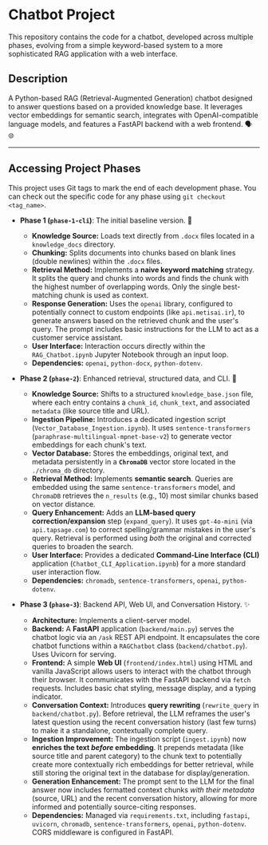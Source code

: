 # Chatbot Project

This repository contains the code for a chatbot, developed across multiple phases, evolving from a simple keyword-based system to a more sophisticated RAG application with a web interface.

## Description

A Python-based RAG (Retrieval-Augmented Generation) chatbot designed to answer questions based on a provided knowledge base. It leverages vector embeddings for semantic search, integrates with OpenAI-compatible language models, and features a FastAPI backend with a web frontend. 🗣️ 🌐

---

## Accessing Project Phases

This project uses Git tags to mark the end of each development phase. You can check out the specific code for any phase using `git checkout <tag_name>`.

* **Phase 1 (`phase-1-cli`)**: The initial baseline version. 🌱
    * **Knowledge Source:** Loads text directly from `.docx` files located in a `knowledge_docs` directory.
    * **Chunking:** Splits documents into chunks based on blank lines (double newlines) within the `.docx` files.
    * **Retrieval Method:** Implements a **naive keyword matching** strategy. It splits the query and chunks into words and finds the chunk with the highest number of overlapping words. Only the single best-matching chunk is used as context.
    * **Response Generation:** Uses the `openai` library, configured to potentially connect to custom endpoints (like `api.metisai.ir`), to generate answers based on the retrieved chunk and the user's query. The prompt includes basic instructions for the LLM to act as a customer service assistant.
    * **User Interface:** Interaction occurs directly within the `RAG_Chatbot.ipynb` Jupyter Notebook through an input loop.
    * **Dependencies:** `openai`, `python-docx`, `python-dotenv`.

* **Phase 2 (`phase-2`)**: Enhanced retrieval, structured data, and CLI. 🚀
    * **Knowledge Source:** Shifts to a structured `knowledge_base.json` file, where each entry contains a `chunk_id`, `chunk_text`, and associated `metadata` (like source title and URL).
    * **Ingestion Pipeline:** Introduces a dedicated ingestion script (`Vector_Database_Ingestion.ipynb`). It uses `sentence-transformers` (`paraphrase-multilingual-mpnet-base-v2`) to generate vector embeddings for each chunk's text.
    * **Vector Database:** Stores the embeddings, original text, and metadata persistently in a **`ChromaDB`** vector store located in the `./chroma_db` directory.
    * **Retrieval Method:** Implements **semantic search**. Queries are embedded using the same `sentence-transformers` model, and `ChromaDB` retrieves the `n_results` (e.g., 10) most similar chunks based on vector distance.
    * **Query Enhancement:** Adds an **LLM-based query correction/expansion** step (`expand_query`). It uses `gpt-4o-mini` (via `api.tapsage.com`) to correct spelling/grammar mistakes in the user's query. Retrieval is performed using *both* the original and corrected queries to broaden the search.
    * **User Interface:** Provides a dedicated **Command-Line Interface (CLI)** application (`Chatbot_CLI_Application.ipynb`) for a more standard user interaction flow.
    * **Dependencies:** `chromadb`, `sentence-transformers`, `openai`, `python-dotenv`.

* **Phase 3 (`phase-3`)**: Backend API, Web UI, and Conversation History. ✨
    * **Architecture:** Implements a client-server model.
    * **Backend:** A **FastAPI** application (`backend/main.py`) serves the chatbot logic via an `/ask` REST API endpoint. It encapsulates the core chatbot functions within a `RAGChatbot` class (`backend/chatbot.py`). Uses Uvicorn for serving.
    * **Frontend:** A simple **Web UI** (`frontend/index.html`) using HTML and vanilla JavaScript allows users to interact with the chatbot through their browser. It communicates with the FastAPI backend via `fetch` requests. Includes basic chat styling, message display, and a typing indicator.
    * **Conversation Context:** Introduces **query rewriting** (`rewrite_query` in `backend/chatbot.py`). Before retrieval, the LLM reframes the user's latest question using the recent conversation history (last few turns) to make it a standalone, contextually complete query.
    * **Ingestion Improvement:** The ingestion script (`ingest.ipynb`) now **enriches the text *before* embedding**. It prepends metadata (like source title and parent category) to the chunk text to potentially create more contextually rich embeddings for better retrieval, while still storing the original text in the database for display/generation.
    * **Generation Enhancement:** The prompt sent to the LLM for the final answer now includes formatted context chunks *with their metadata* (source, URL) and the recent conversation history, allowing for more informed and potentially source-citing responses.
    * **Dependencies:** Managed via `requirements.txt`, including `fastapi`, `uvicorn`, `chromadb`, `sentence-transformers`, `openai`, `python-dotenv`. CORS middleware is configured in FastAPI.
